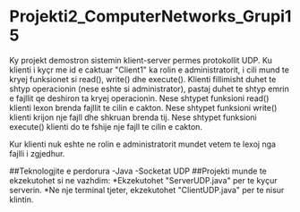 # Projekti2_ComputerNetworks_Grupi15

Ky projekt demostron sistemin klient-server permes protokollit UDP.
Ku klienti i kyçr me id e caktuar "Client1" ka rolin e administratorit, i cili mund te kryej funksionet si read(), write() dhe execute().
Klienti fillimisht duhet te shtyp operacionin (nese eshte si administrator), 
pastaj duhet te shtyp emrin e fajllit qe deshiron ta kryej operacionin.
Nese shtypet funksioni read() klienti lexon brenda fajllit te cilin e cakton.
Nese shtypet funksioni write() klienti krijon nje fajll dhe shkruan brenda tij.
Nese shtypet funksioni execute() klienti do te fshije nje fajll te cilin e cakton.

Kur klienti nuk eshte ne rolin e administratorit mundet vetem te lexoj nga fajlli i zgjedhur.

##Teknologjite e perdorura
-Java
-Socketat UDP
##Projekti munde te ekzekutohet si ne vazhdim:
*Ekzekutohet "ServerUDP.java" per te kyçur serverin.
*Ne nje terminal tjeter, ekzekutohet "ClientUDP.java" per te nisur klintin.




